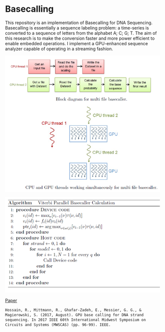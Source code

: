 # Basecalling
This repository is an implementation of Basecalling for DNA Sequencing. Basecalling is essentially a sequence labeling problem: a time-series is
converted to a sequence of letters from the alphabet A; C; G; T. The aim of this research is
to make the conversion faster and more power efficient to enable embedded operations. I implement a GPU-enhanced sequence analyzer capable of operating in a streaming fashion. 

![block](/basescaller.png)

![viterbi](/viterbi.png)

[Paper](https://ieeexplore.ieee.org/abstract/document/8052869/) 
```
Hossain, R., Mittmann, R., Ghafar-Zadeh, E., Messier, G. G., & Magierowski, S. (2017, August). GPU base calling for DNA strand sequencing. In 2017 IEEE 60th International Midwest Symposium on Circuits and Systems (MWSCAS) (pp. 96-99). IEEE.
```
